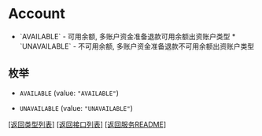 # Account

* &#x60;AVAILABLE&#x60; - 可用余额, 多账户资金准备退款可用余额出资账户类型 * &#x60;UNAVAILABLE&#x60; - 不可用余额, 多账户资金准备退款不可用余额出资账户类型 

## 枚举


* `AVAILABLE` (value: `"AVAILABLE"`)

* `UNAVAILABLE` (value: `"UNAVAILABLE"`)


[\[返回类型列表\]](README.md#类型列表)
[\[返回接口列表\]](README.md#接口列表)
[\[返回服务README\]](README.md)


